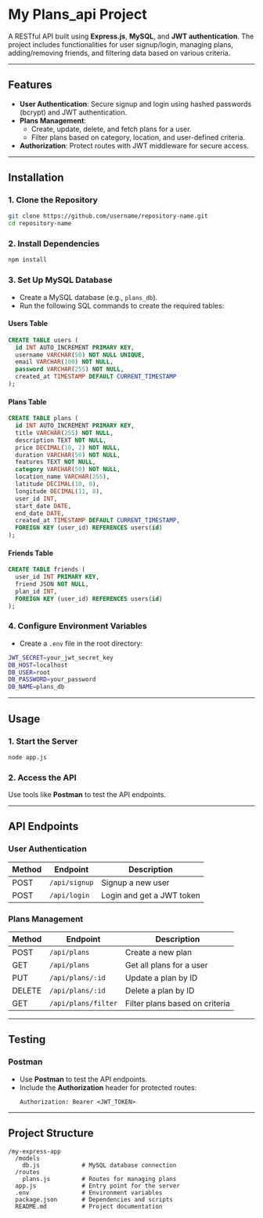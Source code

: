 # **My Plans_api Project**

A RESTful API built using **Express.js**, **MySQL**, and **JWT authentication**. The project includes functionalities for user signup/login, managing plans, adding/removing friends, and filtering data based on various criteria.

---

## **Features**
- **User Authentication**: Secure signup and login using hashed passwords (bcrypt) and JWT authentication.
- **Plans Management**: 
  - Create, update, delete, and fetch plans for a user.
  - Filter plans based on category, location, and user-defined criteria.
- **Authorization**: Protect routes with JWT middleware for secure access.

---

## **Installation**

### **1. Clone the Repository**
```bash
git clone https://github.com/username/repository-name.git
cd repository-name
```

### **2. Install Dependencies**
```bash
npm install
```

### **3. Set Up MySQL Database**
- Create a MySQL database (e.g., `plans_db`).
- Run the following SQL commands to create the required tables:

#### **Users Table**
```sql
CREATE TABLE users (
  id INT AUTO_INCREMENT PRIMARY KEY,
  username VARCHAR(50) NOT NULL UNIQUE,
  email VARCHAR(100) NOT NULL,
  password VARCHAR(255) NOT NULL,
  created_at TIMESTAMP DEFAULT CURRENT_TIMESTAMP
);
```

#### **Plans Table**
```sql
CREATE TABLE plans (
  id INT AUTO_INCREMENT PRIMARY KEY,
  title VARCHAR(255) NOT NULL,
  description TEXT NOT NULL,
  price DECIMAL(10, 2) NOT NULL,
  duration VARCHAR(50) NOT NULL,
  features TEXT NOT NULL,
  category VARCHAR(50) NOT NULL,
  location_name VARCHAR(255),
  latitude DECIMAL(10, 8),
  longitude DECIMAL(11, 8),
  user_id INT,
  start_date DATE,
  end_date DATE,
  created_at TIMESTAMP DEFAULT CURRENT_TIMESTAMP,
  FOREIGN KEY (user_id) REFERENCES users(id)
);
```

#### **Friends Table**
```sql
CREATE TABLE friends (
  user_id INT PRIMARY KEY,
  friend JSON NOT NULL,
  plan_id INT,
  FOREIGN KEY (user_id) REFERENCES users(id)
);
```

### **4. Configure Environment Variables**
- Create a `.env` file in the root directory:
```bash
JWT_SECRET=your_jwt_secret_key
DB_HOST=localhost
DB_USER=root
DB_PASSWORD=your_password
DB_NAME=plans_db
```

---

## **Usage**

### **1. Start the Server**
```bash
node app.js
```

### **2. Access the API**
Use tools like **Postman** to test the API endpoints.

---

## **API Endpoints**

### **User Authentication**
| Method | Endpoint         | Description              |
|--------|------------------|--------------------------|
| POST   | `/api/signup`    | Signup a new user        |
| POST   | `/api/login`     | Login and get a JWT token|

### **Plans Management**
| Method | Endpoint         | Description                     |
|--------|------------------|---------------------------------|
| POST   | `/api/plans`     | Create a new plan               |
| GET    | `/api/plans`     | Get all plans for a user        |
| PUT    | `/api/plans/:id` | Update a plan by ID             |
| DELETE | `/api/plans/:id` | Delete a plan by ID             |
| GET    | `/api/plans/filter` | Filter plans based on criteria |


---

## **Testing**

### **Postman**
- Use **Postman** to test the API endpoints.
- Include the **Authorization** header for protected routes:
  ```
  Authorization: Bearer <JWT_TOKEN>
  ```

---

## **Project Structure**

```
/my-express-app
  /models
    db.js            # MySQL database connection
  /routes
    plans.js         # Routes for managing plans
  app.js             # Entry point for the server
  .env               # Environment variables
  package.json       # Dependencies and scripts
  README.md          # Project documentation
```
